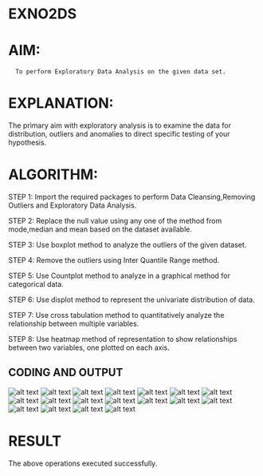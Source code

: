 # EXNO2DS
# AIM:
      To perform Exploratory Data Analysis on the given data set.
      
# EXPLANATION:
  The primary aim with exploratory analysis is to examine the data for distribution, outliers and anomalies to direct specific testing of your hypothesis.
  
# ALGORITHM:
STEP 1: Import the required packages to perform Data Cleansing,Removing Outliers and Exploratory Data Analysis.

STEP 2: Replace the null value using any one of the method from mode,median and mean based on the dataset available.

STEP 3: Use boxplot method to analyze the outliers of the given dataset.

STEP 4: Remove the outliers using Inter Quantile Range method.

STEP 5: Use Countplot method to analyze in a graphical method for categorical data.

STEP 6: Use displot method to represent the univariate distribution of data.

STEP 7: Use cross tabulation method to quantitatively analyze the relationship between multiple variables.

STEP 8: Use heatmap method of representation to show relationships between two variables, one plotted on each axis.

## CODING AND OUTPUT
![alt text](1-1.png) 
![alt text](<2024-03-09 (2)-1.png>) 
![alt text](<2024-03-09 (3)-1.png>) 
![alt text](<2024-03-09 (4)-1.png>) 
![alt text](<2024-03-09 (5)-1.png>) 
![alt text](<2024-03-09 (6)-1.png>) 
![alt text](<2024-03-09 (7)-1.png>) 
![alt text](<2024-03-09 (8)-1.png>) 
![alt text](<2024-03-09 (9)-1.png>) 
![alt text](<2024-03-09 (10)-1.png>) 
![alt text](<2024-03-09 (11)-1.png>) 
![alt text](<2024-03-09 (12)-1.png>) 
![alt text](<2024-03-09 (13)-1.png>) 
![alt text](<2024-03-09 (14)-1.png>) 
![alt text](<2024-03-09 (15)-1.png>) 
![alt text](<2024-03-09 (16)-1.png>) 
![alt text](<2024-03-09 (17)-1.png>) 
![alt text](<2024-03-09 (18)-1.png>)

# RESULT
The above operations executed successfully.
